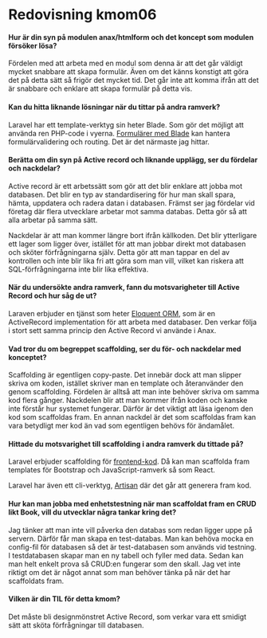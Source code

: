---
---

# Redovisning kmom06

#### Hur är din syn på modulen anax/htmlform och det koncept som modulen försöker lösa?

Fördelen med att arbeta med en modul som denna är att det går väldigt mycket snabbare att skapa formulär. Även om det känns konstigt att göra det på detta sätt så frigör det mycket tid. Det går inte att komma ifrån att det är snabbare och enklare att skapa formulär på detta vis.

#### Kan du hitta liknande lösningar när du tittar på andra ramverk?

Laravel har ett template-verktyg sin heter Blade. Som gör det möjligt att använda ren PHP-code i vyerna. [Formulärer med Blade](https://laravel.com/docs/5.7/blade#forms) kan hantera formulärvalidering och routing. Det är det närmaste jag hittar.

#### Berätta om din syn på Active record och liknande upplägg, ser du fördelar och nackdelar?

Active record är ett arbetssätt som gör att det blir enklare att jobba mot databasen. Det blir en typ av standardisering för hur man skall spara, hämta, uppdatera och radera datan i databasen. Främst ser jag fördelar vid företag där flera utvecklare arbetar mot samma databas. Detta gör så att alla arbetar på samma sätt.

Nackdelar är att man kommer längre bort ifrån källkoden. Det blir ytterligare ett lager som ligger över, istället för att man jobbar direkt mot databasen och sköter förfrågningarna själv. Detta gör att man tappar en del av kontrollen och inte blir lika fri att göra som man vill, vilket kan riskera att SQL-förfrågningarna inte blir lika effektiva.

#### När du undersökte andra ramverk, fann du motsvarigheter till Active Record och hur såg de ut?

Laraven erbjuder en tjänst som heter [Eloquent ORM](https://laravel.com/docs/master/eloquent), som är en ActiveRecord implementation för att arbeta med databaser. Den verkar följa i stort sett samma princip den Active Record vi använde i Anax.

#### Vad tror du om begreppet scaffolding, ser du för- och nackdelar med konceptet?

Scaffolding är egentligen copy-paste. Det innebär dock att man slipper skriva om koden, istället skriver man en template och återanvänder den genom scaffolding. Fördelen är alltså att man inte behöver skriva om samma kod flera gånger. Nackdelen blir att man kommer ifrån koden och kanske inte förstår hur systemet fungerar. Därför är det viktigt att läsa igenom den kod som scaffoldas fram. En annan nackdel är det som scaffoldas fram kan vara betydligt mer kod än vad som egentligen behövs för ändamålet.

#### Hittade du motsvarighet till scaffolding i andra ramverk du tittade på?

Laravel erbjuder scaffolding för [frontend-kod](https://laravel.com/docs/master/frontend). Då kan man scaffolda fram templates för Bootstrap och JavaScript-ramverk så som React.

Laravel har även ett cli-verktyg, [Artisan](https://laravel.com/docs/master/artisan) där det går att generera fram kod.

#### Hur kan man jobba med enhetstestning när man scaffoldat fram en CRUD likt Book, vill du utvecklar några tankar kring det?

Jag tänker att man inte vill påverka den databas som redan ligger uppe på servern. Därför får man skapa en test-databas. Man kan behöva mocka en config-fil för databasen så det är test-databasen som används vid testning. I testdatabasen skapar man en ny tabell och fyller med data. Sedan kan man helt enkelt prova så CRUD:en fungerar som den skall. Jag vet inte riktigt om det är något annat som man behöver tänka på när det har scaffoldats fram.

#### Vilken är din TIL för detta kmom?

Det måste bli designmönstret Active Record, som verkar vara ett smidigt sätt att sköta förfrågningar till databasen.
